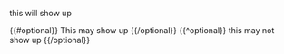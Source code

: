 this will show up

{{#optional}}
This may show up
{{/optional}}
{{^optional}}
this may not show up
{{/optional}}